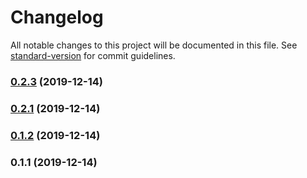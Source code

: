 # Changelog

All notable changes to this project will be documented in this file. See [standard-version](https://github.com/conventional-changelog/standard-version) for commit guidelines.

### [0.2.3](https://github.com/zishe/iex-cloud-test/compare/v0.2.1...v0.2.3) (2019-12-14)

### [0.2.1](https://github.com/zishe/iex-cloud-test/compare/v0.1.2...v0.2.1) (2019-12-14)

### [0.1.2](https://github.com/zishe/iex-ts-client/compare/v0.1.1...v0.1.2) (2019-12-14)

### 0.1.1 (2019-12-14)
